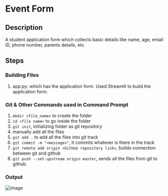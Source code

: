 # Event Form

## Description
A student application form which collects basic details like name, age, email ID, phone number, parents details, etc.

## Steps

### Building Files
1) app.py: which has the application form.  Used Streamlit to build the application form.

### Git & Other Commands used in Command Prompt
1) `mkdir <file_name>` to create the folder
2) `cd <file name>` to go inside the folder
3) `git init`, initializing folder as git repository
4) manually add all the files
5) `git add .` to add all the files into git track
6) `git commit -m "<message>"`, it commits whatever is there in the track
7) `git remote add origin <GitHub repository link>`, builds connection between git and github
8) `git push --set-upstream origin master`, sends all the files from git to github.


### Output
  
  ![image](https://github.com/user-attachments/assets/8462296c-076e-40fe-804d-45e8bd09b9b0)
